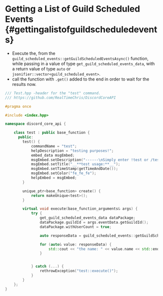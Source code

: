 Getting a List of Guild Scheduled Events {#gettingalistofguildscheduledevents}
============
- Execute the, from the `guild_scheduled_events::getGuildScheduledEventsAsync()` function, while passing in a value of type `get_guild_scheduled_events_data`, with a return value of type `auto` or `jsonifier::vector<guild_scheduled_event>`.
- call the function with `.get()` added to the end in order to wait for the results now.

```cpp
/// Test.hpp -header for the "test" command.
/// https://github.com/RealTimeChris/DiscordCoreAPI

#pragma once

#include <index.hpp>

namespace discord_core_api {

	class test : public base_function {
	  public:
		test() {
			commandName = "test";
			helpDescription = "testing purposes!";
			embed_data msgEmbed;
			msgEmbed.setDescription("------\nSimply enter !test or /test!\n------");
			msgEmbed.setTitle("__**test usage:**__");
			msgEmbed.setTimeStamp(getTimeAndDate());
			msgEmbed.setColor("fe_fe_fe");
			helpEmbed = msgEmbed;
		}

		unique_ptr<base_function> create() {
			return makeUnique<test>();
		}

		virtual void execute(base_function_arguments& args) {
			try {
				get_guild_scheduled_events_data dataPackage;
				dataPackage.guildId = args.eventData.getGuildId();
				dataPackage.withUserCount = true;

				auto responseData = guild_scheduled_events::getGuildScheduledEventsAsync(const& dataPackage).get();

				for (auto& value: responseData) {
					std::cout << "the name: " << value.name << std::endl;
				}


			} catch (...) {
				rethrowException("test::execute()");
			}
		}
	};
}
```
